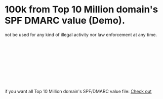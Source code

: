 <h1 style="font-size:30px"><b>100k from Top 10 Million domain's SPF DMARC value (Demo).</b></h1>
not be used for any kind of illegal activity nor law enforcement at any time.
<br><br><br><br><br><br><br><br><br><br>
<p>if you want all Top 10 Million domain's SPF/DMARC value file: <a href="https://www.fiverr.com/s/yvWjAqz">Check out</a></p>
